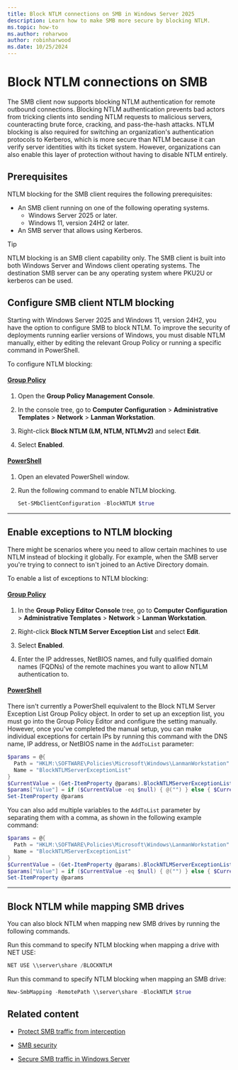 ```yaml
---
title: Block NTLM connections on SMB in Windows Server 2025
description: Learn how to make SMB more secure by blocking NTLM.
ms.topic: how-to
ms.author: roharwoo
author: robinharwood
ms.date: 10/25/2024
---
```

# Block NTLM connections on SMB

The SMB client now supports blocking NTLM authentication for remote outbound connections. Blocking NTLM authentication prevents bad actors from tricking clients into sending NTLM requests to malicious servers, counteracting brute force, cracking, and pass-the-hash attacks. NTLM blocking is also required for switching an organization's authentication protocols to Kerberos, which is more secure than NTLM because it can verify server identities with its ticket system. However, organizations can also enable this layer of protection without having to disable NTLM entirely.

## Prerequisites

NTLM blocking for the SMB client requires the following prerequisites:

- An SMB client running on one of the following operating systems.
  - Windows Server 2025 or later.
  - Windows 11, version 24H2 or later.
- An SMB server that allows using Kerberos.

> [!TIP]
> NTLM blocking is an SMB client capability only. The SMB client is built into both Windows Server and Windows client operating systems. The destination SMB server can be any operating system where PKU2U or kerberos can be used.

## Configure SMB client NTLM blocking

Starting with Windows Server 2025 and Windows 11, version 24H2, you have the option to configure SMB to block NTLM. To improve the security of deployments running earlier versions of Windows, you must disable NTLM manually, either by editing the relevant Group Policy or running a specific command in PowerShell.

To configure NTLM blocking:

#### [Group Policy](#tab/group-policy)

1. Open the **Group Policy Management Console**.

1. In the console tree, go to **Computer Configuration** > **Administrative Templates** > **Network** > **Lanman Workstation**.

1. Right-click **Block NTLM (LM, NTLM, NTLMv2)** and select **Edit**.

1. Select **Enabled**.

#### [PowerShell](#tab/powershell)

1. Open an elevated PowerShell window.

1. Run the following command to enable NTLM blocking.

   ```powershell
   Set-SMbClientConfiguration -BlockNTLM $true 
   ```

---

## Enable exceptions to NTLM blocking

There might be scenarios where you need to allow certain machines to use NTLM instead of blocking it globally. For example, when the SMB server you're trying to connect to isn't joined to an Active Directory domain.

To enable a list of exceptions to NTLM blocking:

#### [Group Policy](#tab/group-policy)

1. In the **Group Policy Editor Console** tree, go to **Computer Configuration** > **Administrative Templates** > **Network** > **Lanman Workstation**.

1. Right-click **Block NTLM Server Exception List** and select **Edit**.

1. Select **Enabled**.

1. Enter the IP addresses, NetBIOS names, and fully qualified domain names (FQDNs) of the remote machines you want to allow NTLM authentication to.

#### [PowerShell](#tab/powershell)

There isn't currently a PowerShell equivalent to the Block NTLM Server Exception List Group Policy object. In order to set up an exception list, you must go into the Group Policy Editor and configure the setting manually. However, once you've completed the manual setup, you can make individual exceptions for certain IPs by running this command with the DNS name, IP address, or NetBIOS name in the `AddToList` parameter:

  ```powershell
  $params = @{
    Path = "HKLM:\SOFTWARE\Policies\Microsoft\Windows\LanmanWorkstation"
    Name = "BlockNTLMServerExceptionList"
  }
  $CurrentValue = (Get-ItemProperty @params).BlockNTLMServerExceptionList
  $params["Value"] = if ($CurrentValue -eq $null) { @("") } else { $CurrentValue + "AddToList" }
  Set-ItemProperty @params 
  ```

  You can also add multiple variables to the `AddToList` parameter by separating them with a comma, as shown in the following example command:

  ```powershell
  $params = @{
    Path = "HKLM:\SOFTWARE\Policies\Microsoft\Windows\LanmanWorkstation"
    Name = "BlockNTLMServerExceptionList"
  }
  $CurrentValue = (Get-ItemProperty @params).BlockNTLMServerExceptionList
  $params["Value"] = if ($CurrentValue -eq $null) { @("") } else { $CurrentValue + "192.168.10.10","corp.contoso.com","CORP" }
  Set-ItemProperty @params 
  ```
---

## Block NTLM while mapping SMB drives

You can also block NTLM when mapping new SMB drives by running the following commands.

Run this command to specify NTLM blocking when mapping a drive with NET USE:

   ```powershell
   NET USE \\server\share /BLOCKNTLM
   ```

Run this command to specify NTLM blocking when mapping an SMB drive:

   ```powershell
   New-SmbMapping -RemotePath \\server\share -BlockNTLM $true
   ```

## Related content

- [Protect SMB traffic from interception](smb-interception-defense.md)

- [SMB security](smb-security.md)

- [Secure SMB traffic in Windows Server](smb-secure-traffic.md)

